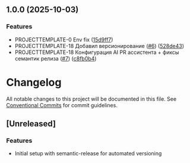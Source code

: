## 1.0.0 (2025-10-03)

### Features

* PROJECTTEMPLATE-0 Env fix ([15d9ff7](https://github.com/NewYorkStyle/project-template-back/commit/15d9ff7331497b71082a261c26cf87776bda8e22))
* PROJECTTEMPLATE-18 Добавил версионирование ([#6](https://github.com/NewYorkStyle/project-template-back/issues/6)) ([528de43](https://github.com/NewYorkStyle/project-template-back/commit/528de43d481158f4f9c95f438433be8e6924f749))
* PROJECTTEMPLATE-18 Конфигурация AI PR ассистента + фиксы семантик релиза ([#7](https://github.com/NewYorkStyle/project-template-back/issues/7)) ([c8fb0b4](https://github.com/NewYorkStyle/project-template-back/commit/c8fb0b4c9e3a88d48f7d0139658d89e8d83f79ce))

# Changelog

All notable changes to this project will be documented in this file. See [Conventional Commits](https://conventionalcommits.org) for commit guidelines.

## [Unreleased]

### Features

* Initial setup with semantic-release for automated versioning
